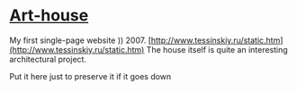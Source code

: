 [Art-house](http://www.tessinskiy.ru/static.htm)
========================================

My first single-page website )) 2007. [http://www.tessinskiy.ru/static.htm](http://www.tessinskiy.ru/static.htm)
The house itself is quite an interesting architectural project.

Put it here just to preserve it if it goes down
